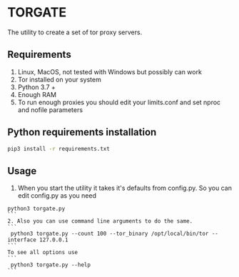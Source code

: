 # TORGATE
The utility to create a set of tor proxy servers.

## Requirements
1. Linux, MacOS, not tested with Windows but possibly can work
2. Tor installed on your system
3. Python 3.7 +
4. Enough RAM
5. To run enough proxies you should edit your limits.conf and set nproc and nofile parameters

## Python requirements installation

```bash
pip3 install -r requirements.txt
```

## Usage
1. When you start the utility it takes it's defaults from config.py. So you can edit config.py as you need
````
python3 torgate.py
```
2. Also you can use command line arguments to do the same.
```
 python3 torgate.py --count 100 --tor_binary /opt/local/bin/tor --interface 127.0.0.1
```
To see all options use
```
 python3 torgate.py --help
```
